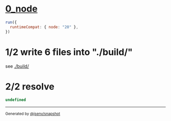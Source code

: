 # [0_node](../../code_splitting.test.mjs#L21)

```js
run({
  runtimeCompat: { node: "20" },
})
```

# 1/2 write 6 files into "./build/"

see [./build/](./build/)

# 2/2 resolve

```js
undefined
```

---

<sub>
  Generated by <a href="https://github.com/jsenv/core/tree/main/packages/independent/snapshot">@jsenv/snapshot</a>
</sub>
